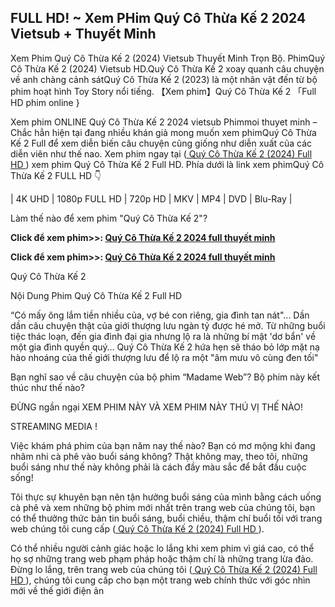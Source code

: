## FULL HD! ~ Xem PHim Quý Cô Thừa Kế 2 2024 Vietsub + Thuyết Minh

Xem Phim Quý Cô Thừa Kế 2 (2024) Vietsub Thuyết Minh Trọn Bộ. PhimQuý Cô Thừa Kế 2 (2024) Vietsub HD.Quý Cô Thừa Kế 2 xoay quanh câu chuyện về anh chàng cảnh sátQuý Cô Thừa Kế 2 (2023) là một nhân vật đến từ bộ phim hoạt hình Toy Story nổi tiếng. 【Xem phim】Quý Cô Thừa Kế 2 「Full HD phim online }

Xem phim ONLINE Quý Cô Thừa Kế 2 2024 vietsub Phimmoi thuyet minh – Chắc hẳn hiện tại đang nhiều khán giả mong muốn xem phimQuý Cô Thừa Kế 2 Full để xem diễn biến câu chuyện cũng giống như diễn xuất của các diễn viên như thế nao. Xem phim ngay tại (<a href="https://watch.cinecip.online/vi/movie/1252618"> Quý Cô Thừa Kế 2 (2024) Full HD </a>) xem phim Quý Cô Thừa Kế 2 Full HD. Phía dưới là link xem phimQuý Cô Thừa Kế 2 FULL HD 👇

| 4K UHD | 1080p FULL HD | 720p HD | MKV | MP4 | DVD | Blu-Ray |

Làm thế nào để xem phim "Quý Cô Thừa Kế 2"?

<b> Click để xem phim>>: <a href="https://watch.cinecip.online/vi/movie/1252618"> Quý Cô Thừa Kế 2 2024 full thuyết minh </a> </b>

<b> Click để xem phim>>: <a href="https://watch.cinecip.online/vi/movie/1252618"> Quý Cô Thừa Kế 2 2024 full thuyết minh </a> </b>

Quý Cô Thừa Kế 2 

Nội Dung Phim Quý Cô Thừa Kế 2 Full HD

“Có mấy ông lắm tiền nhiều của, vợ bé con riêng, gia đình tan nát"... Dần dần câu chuyện thật của giới thượng lưu ngàn tỷ được hé mở. Từ những buổi tiệc thác loạn, đến gia đình đại gia nhưng lộ ra là những bí mật 'dơ bẩn' về một gia đình quyền quý… Quý Cô Thừa Kế 2 hứa hẹn sẽ tháo bỏ lớp mặt nạ hào nhoáng của thế giới thượng lưu để lộ ra một "âm mưu vô cùng đen tối"


Bạn nghĩ sao về câu chuyện của bộ phim “Madame Web”? Bộ phim này kết thúc như thế nào?

ĐỪNG ngần ngại XEM PHIM NÀY VÀ XEM PHIM NÀY THÚ VỊ THẾ NÀO!

STREAMING MEDIA !

Việc khám phá phim của bạn năm nay thế nào? Bạn có mơ mộng khi đang nhâm nhi cà phê vào buổi sáng không? Thật không may, theo tôi, những buổi sáng như thế này không phải là cách đầy màu sắc để bắt đầu cuộc sống!

Tôi thực sự khuyên bạn nên tận hưởng buổi sáng của mình bằng cách uống cà phê và xem những bộ phim mới nhất trên trang web của chúng tôi, bạn có thể thưởng thức bản tin buổi sáng, buổi chiều, thậm chí buổi tối với trang web chúng tôi cung cấp (<a href="https://watch.cinecip.online/vi/movie/1252618"> Quý Cô Thừa Kế 2 (2024) Full HD </a>).

Có thể nhiều người cảnh giác hoặc lo lắng khi xem phim vì giá cao, có thể họ sợ những trang web phạm pháp hoặc thậm chí là những trang lừa đảo. Đừng lo lắng, trên trang web của chúng tôi (<a href="https://watch.cinecip.online/vi/movie/1252618"> Quý Cô Thừa Kế 2 (2024) Full HD </a>), chúng tôi cung cấp cho bạn một trang web chính thức với góc nhìn mới về thế giới điện ản
